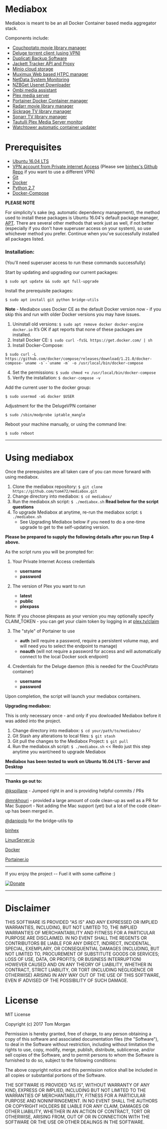 # Mediabox
Mediabox is meant to be an all Docker Container based media aggregator stack.

Components include:
  * [Couchpotato movie library manager](https://couchpota.to/)
  * [Deluge torrent client (using VPN)](http://deluge-torrent.org/)
  * [Duplicati Backup Software](https://www.duplicati.com/)
  * [Jackett Tracker API and Proxy](https://github.com/Jackett/Jackett)
  * [Minio cloud storage](https://www.minio.io/)
  * [Muximux Web based HTPC manager](https://github.com/mescon/Muximux)
  * [NetData System Monitoring](https://github.com/firehol/netdata)
  * [NZBGet Usenet Downloader](https://nzbget.net/)  
  * [Ombi media assistant](http://www.ombi.io/)
  * [Plex media server](https://www.plex.tv/)
  * [Portainer Docker Container manager](https://portainer.io/)
  * [Radarr movie library manager](https://radarr.video/)
  * [Sickrage TV library manager](https://sickrage.github.io/)
  * [Sonarr TV library manager](https://sonarr.tv/)
  * [Tautulli Plex Media Server monitor](https://github.com/tautulli/tautulli)
  * [Watchtower automatic container updater](https://github.com/v2tec/watchtower)

# Prerequisites

  * [Ubuntu 16.04 LTS](https://www.ubuntu.com/)
  * [VPN account from Private internet Access](https://www.privateinternetaccess.com/) (Please see [binhex's Github Repo](https://github.com/binhex/arch-delugevpn) if you want to use a different VPN)
  * [Git](https://git-scm.com/)
  * [Docker](https://www.docker.com/)
  * [Python 2.7](https://www.python.org/)
  * [Docker-Compose](https://docs.docker.com/compose/)

**PLEASE NOTE**

For simplicity's sake (eg. automatic dependency management), the method used to install these packages is Ubuntu 16.04's default package manager, [APT](https://wiki.debian.org/Apt).  There are several other methods that work just as well, if not better (especially if you don't have superuser access on your system), so use whichever method you prefer.  Continue when you've successfully installed all packages listed.

### Installation:

(You'll need superuser access to run these commands successfully)

Start by updating and upgrading our current packages:

`$ sudo apt update && sudo apt full-upgrade`

Install the prerequisite packages:

`$ sudo apt install git python bridge-utils`

**Note** - Mediabox uses Docker CE as the default Docker version now - if you skip this and run with older Docker versions you may have issues.

1. Uninstall old versions: `$ sudo apt remove docker docker-engine docker.io`
It’s OK if apt reports that none of these packages are installed.
2. Install Docker CE: `$ sudo curl -fsSL https://get.docker.com/ | sh`
3. Install Docker-Compose: 
<pre><code>$ sudo curl -L https://github.com/docker/compose/releases/download/1.21.0/docker-compose-`uname -s`-`uname -m` -o /usr/local/bin/docker-compose</code></pre>
4. Set the permissions: `$ sudo chmod +x /usr/local/bin/docker-compose`
5. Verify the installation: `$ docker-compose -v`

Add the current user to the docker group:

`$ sudo usermod -aG docker $USER`

Adjustment for the the DelugeVPN container

`$ sudo /sbin/modprobe iptable_mangle`

Reboot your machine manually, or using the command line:

`$ sudo reboot`

---

# Using mediabox

Once the prerequisites are all taken care of you can move forward with using mediabox.

1. Clone the mediabox repository: `$ git clone https://github.com/tom472/mediabox.git`
2. Change directory into mediabox: `$ cd mediabox/`
3. Run the mediabox.sh script: `$ ./mediabox.sh`  **Read below for the script questions**
4. To upgrade Mediabox at anytime, re-run the mediabox script: `$ ./mediabox.sh`
    * See Upgrading Mediabox below if you need to do a one-time upgrade to get to the self-updating version.

**Please be prepared to supply the following details after you run Step 4 above.**

As the script runs you will be prompted for:

1. Your Private Internet Access credentials
    * **username**
    * **password**

2. The version of Plex you want to run
    * **latest**
    * **public**
    * **plexpass**

Note: If you choose plexpass as your version you may optionally specify CLAIM_TOKEN - you can get your claim token by logging in at [plex.tv/claim](https://www.plex.tv/claim)

3. The "style" of Portainer to use
    *  **auth** (will require a password, require a persistent volume map, and will need you to select the endpoint to manage)
    *  **noauth** (will not require a password for access and will automatically connect to the local Docker sock endpoint)

4. Credentials for the Deluge daemon (this is needed for the CouchPotato container)
    * **username**
    * **password**

Upon completion, the script will launch your mediabox containers.


**Upgrading mediabox:**

This is only necessary once - and only if you dowloaded Mediabox before it was added into the project.

1. Change directory into mediabox: `$ cd your/path/to/mediabox/`
2. Git Stash any alterations to local files: `$ git stash`
3. Git pull the changes to the Mediabox Project: `$ git pull`
4. Run the mediabox.sh script: `$ ./mediabox.sh` << Redo just this step anytime you want/need to upgrade Mediabox


**Mediabox has been tested to work on Ubuntu 16.04 LTS - Server and Desktop**

---

**Thanks go out to:**

[@kspillane](https://github.com/kspillane) - Jumped right in and is providing helpful commits / PRs 

[@mnkhouri](https://github.com/mnkhouri) - provided a large amount of code clean-up as well as a PR for Mac Support - Not adding the Mac support (yet) but a lot of the code clean-up has been merged in.

[@danipolo](https://github.com/danipolo) for the bridge-utils tip

[binhex](https://github.com/binhex)

[LinuxServer.io](https://github.com/linuxserver)

[Docker](https://github.com/docker)

[Portainer.io](https://github.com/portainer)

---

If you enjoy the project -- Fuel it with some caffeine :) 

[![Donate](https://img.shields.io/badge/Donate-SquareCash-brightgreen.svg)](https://cash.me/$TomMorgan)

---

# Disclaimer

THIS SOFTWARE IS PROVIDED "AS IS" AND ANY EXPRESSED OR IMPLIED WARRANTIES, INCLUDING, BUT NOT LIMITED TO, THE IMPLIED WARRANTIES OF MERCHANTABILITY AND FITNESS FOR A PARTICULAR PURPOSE ARE DISCLAIMED. IN NO EVENT SHALL THE REGENTS OR CONTRIBUTORS BE LIABLE FOR ANY DIRECT, INDIRECT, INCIDENTAL, SPECIAL, EXEMPLARY, OR CONSEQUENTIAL DAMAGES (INCLUDING, BUT NOT LIMITED TO, PROCUREMENT OF SUBSTITUTE GOODS OR SERVICES; LOSS OF USE, DATA, OR PROFITS; OR BUSINESS INTERRUPTION)
HOWEVER CAUSED AND ON ANY THEORY OF LIABILITY, WHETHER IN CONTRACT, STRICT LIABILITY, OR TORT (INCLUDING NEGLIGENCE OR OTHERWISE) ARISING IN ANY WAY OUT OF THE USE OF THIS SOFTWARE, EVEN IF ADVISED OF THE POSSIBILITY OF SUCH DAMAGE.

# License

MIT License

Copyright (c) 2017 Tom Morgan

Permission is hereby granted, free of charge, to any person obtaining a copy
of this software and associated documentation files (the "Software"), to deal
in the Software without restriction, including without limitation the rights
to use, copy, modify, merge, publish, distribute, sublicense, and/or sell
copies of the Software, and to permit persons to whom the Software is
furnished to do so, subject to the following conditions:

The above copyright notice and this permission notice shall be included in all
copies or substantial portions of the Software.

THE SOFTWARE IS PROVIDED "AS IS", WITHOUT WARRANTY OF ANY KIND, EXPRESS OR
IMPLIED, INCLUDING BUT NOT LIMITED TO THE WARRANTIES OF MERCHANTABILITY,
FITNESS FOR A PARTICULAR PURPOSE AND NONINFRINGEMENT. IN NO EVENT SHALL THE
AUTHORS OR COPYRIGHT HOLDERS BE LIABLE FOR ANY CLAIM, DAMAGES OR OTHER
LIABILITY, WHETHER IN AN ACTION OF CONTRACT, TORT OR OTHERWISE, ARISING FROM,
OUT OF OR IN CONNECTION WITH THE SOFTWARE OR THE USE OR OTHER DEALINGS IN THE
SOFTWARE.
